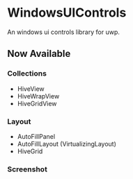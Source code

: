# WindowsUIControls
An windows ui controls library for uwp.

## Now Available

### Collections
* HiveView
* HiveWrapView
* HiveGridView

### Layout
* AutoFillPanel
* AutoFillLayout (VirtualizingLayout)
* HiveGrid

### Screenshot

